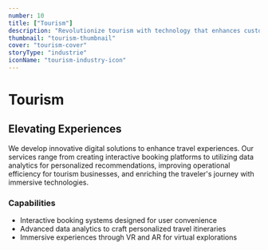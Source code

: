 ```yaml
---
number: 10
title: ["Tourism"]
description: "Revolutionize tourism with technology that enhances customer experiences, streamlines booking processes, and improves destination management."
thumbnail: "tourism-thumbnail"
cover: "tourism-cover"
storyType: "industrie"
iconName: "tourism-industry-icon"
---
```


# Tourism

## Elevating Experiences

We develop innovative digital solutions to enhance travel experiences. Our services range from creating interactive booking platforms to utilizing data analytics for personalized recommendations, improving operational efficiency for tourism businesses, and enriching the traveler's journey with immersive technologies.

### Capabilities

* Interactive booking systems designed for user convenience
* Advanced data analytics to craft personalized travel itineraries
* Immersive experiences through VR and AR for virtual explorations

